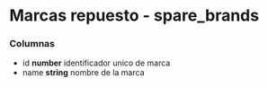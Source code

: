 # Marcas repuesto - spare_brands
### Columnas
- id **number** identificador unico de marca
- name **string** nombre de la marca
